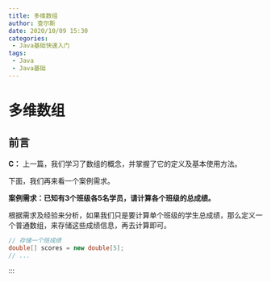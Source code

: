 ```yaml
---
title: 多维数组
author: 查尔斯
date: 2020/10/09 15:30
categories:
 - Java基础快速入门
tags:
 - Java
 - Java基础
---
```


# 多维数组

## 前言

**C：** 上一篇，我们学习了数组的概念，并掌握了它的定义及基本使用方法。

下面，我们再来看一个案例需求。

**案例需求：已知有3个班级各5名学员，请计算各个班级的总成绩。** 

根据需求及经验来分析，如果我们只是要计算单个班级的学生总成绩，那么定义一个普通数组，来存储这些成绩信息，再去计算即可。

```java
// 存储一个班成绩
double[] scores = new double[5];
// ...
```

:::
